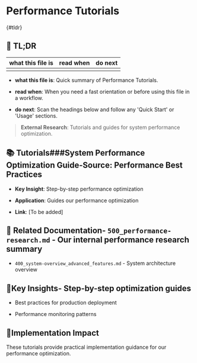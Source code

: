 <!-- CONTEXT_REFERENCE: 400_context-priority-guide.md -->
<!-- MODULE_REFERENCE: 400_deployment-environment-guide.md -->
<!-- MODULE_REFERENCE: 400_performance-optimization-guide.md -->
<!-- MODULE_REFERENCE: 400_system-overview.md -->

# Performance Tutorials

{#tldr}

## 🔎 TL;DR

| what this file is | read when | do next |
|---|---|---|
|  |  |  |

- **what this file is**: Quick summary of Performance Tutorials.

- **read when**: When you need a fast orientation or before using this file in a workflow.

- **do next**: Scan the headings below and follow any 'Quick Start' or 'Usage' sections.

> **External Research**: Tutorials and guides for system performance optimization.

## 📚 **Tutorials**###**System Performance Optimization Guide**-**Source**: Performance Best Practices

- **Key Insight**: Step-by-step performance optimization

- **Application**: Guides our performance optimization

- **Link**: [To be added]

## 🔗 **Related Documentation**- `500_performance-research.md` - Our internal performance research summary

- `400_system-overview_advanced_features.md` - System architecture overview

## 📖**Key Insights**- Step-by-step optimization guides

- Best practices for production deployment

- Performance monitoring patterns

## 🎯**Implementation Impact**

These tutorials provide practical implementation guidance for our performance optimization.

